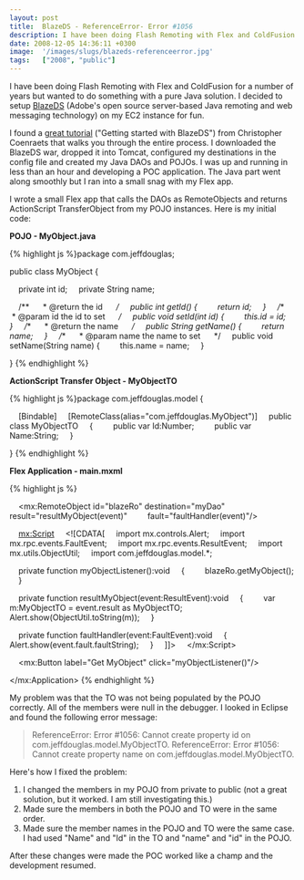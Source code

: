 ```yaml
---
layout: post
title:  BlazeDS - ReferenceError- Error #1056
description: I have been doing Flash Remoting with Flex and ColdFusion for a number of years but wanted to do something with a pure Java solution. I decided to setup BlazeDS (Adobes open source server-based Java remoting and web messaging technology) on my EC2 instance for fun. I found a great tutorial (Getting started with BlazeDS) from Christopher Coenraets that walks you through the entire process. I downloaded the BlazeDS war, dropped it into Tomcat, configured my destinations in the config file and crea
date: 2008-12-05 14:36:11 +0300
image:  '/images/slugs/blazeds-referenceerror.jpg'
tags:   ["2008", "public"]
---
```

<p>I have been doing Flash Remoting with Flex and ColdFusion for a number of years but wanted to do something with a pure Java solution. I decided to setup <a href="http://opensource.adobe.com/wiki/display/blazeds/BlazeDS/" target="_blank">BlazeDS</a> (Adobe's open source server-based Java remoting and web messaging technology) on my EC2 instance for fun.</p>
<p>I found a <a href="http://www.adobe.com/devnet/livecycle/articles/blazeds_gettingstarted.html" target="_blank">great tutorial</a> ("Getting started with BlazeDS") from Christopher Coenraets that walks you through the entire process. I downloaded the BlazeDS war, dropped it into Tomcat, configured my destinations in the config file and created my Java DAOs and POJOs. I was up and running in less than an hour and developing a POC application. The Java part went along smoothly but I ran into a small snag with my Flex app.</p>
<p>I wrote a small Flex app that calls the DAOs as RemoteObjects and returns ActionScript TransferObject from my POJO instances. Here is my initial code:</p>
<p><strong>POJO - MyObject.java</strong></p>
{% highlight js %}package com.jeffdouglas;

public class MyObject {

    private int id;
    private String name;

    /**
     * @return the id
     */
    public int getId() {
        return id;
    }
    /**
     * @param id the id to set
     */
    public void setId(int id) {
        this.id = id;
    }
    /**
     * @return the name
     */
    public String getName() {
        return name;
    }
    /**
     * @param name the name to set
     */
    public void setName(String name) {
        this.name = name;
    }

}
{% endhighlight %}
<p><strong>ActionScript Transfer Object - MyObjectTO</strong></p>
{% highlight js %}package com.jeffdouglas.model
{

    [Bindable]
    [RemoteClass(alias="com.jeffdouglas.MyObject")]
    public class MyObjectTO
    {
        public var Id:Number;
        public var Name:String;
    }

}
{% endhighlight %}
<p><strong>Flex Application - main.mxml</strong></p>
{% highlight js %}<?xml version="1.0" encoding="utf-8"?>
<mx:Application xmlns:mx="http://www.adobe.com/2006/mxml" layout="absolute">

    <mx:RemoteObject id="blazeRo" destination="myDao"
        result="resultMyObject(event)"
        fault="faultHandler(event)"/>               

    <mx:Script>
    <![CDATA[
    import mx.controls.Alert;
    import mx.rpc.events.FaultEvent;
    import mx.rpc.events.ResultEvent;
    import mx.utils.ObjectUtil;
    import com.jeffdouglas.model.*;

    private function myObjectListener():void
    {
        blazeRo.getMyObject();
    }   

    private function resultMyObject(event:ResultEvent):void
    {
        var m:MyObjectTO = event.result as MyObjectTO;
        Alert.show(ObjectUtil.toString(m));
    }   

    private function faultHandler(event:FaultEvent):void
    {
        Alert.show(event.fault.faultString);
    }
    ]]>
    </mx:Script>

    <mx:Button label="Get MyObject" click="myObjectListener()"/>

</mx:Application>
{% endhighlight %}
<p>My problem was that the TO was not being populated by the POJO correctly. All of the members were null in the debugger. I looked in Eclipse and found the following error message:</p>
<blockquote>ReferenceError: Error #1056: Cannot create property id on com.jeffdouglas.model.MyObjectTO.
ReferenceError: Error #1056: Cannot create property name on com.jeffdouglas.model.MyObjectTO.</blockquote>
Here's how I fixed the problem:
<ol>
	<li>I changed the members in my POJO from private to public (not a great solution, but it worked. I am still investigating this.)</li>
	<li>Made sure the members in both the POJO and TO were in the same order.</li>
	<li>Made sure the member names in the POJO and TO were the same case. I had used "Name" and "Id" in the TO and "name" and "id" in the POJO.</li>
</ol>
After these changes were made the POC worked like a champ and the development resumed.
